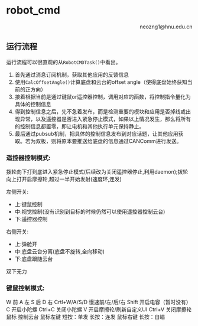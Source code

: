 # robot_cmd

<p align='right'>neozng1@hnu.edu.cn</p>

## 运行流程

运行流程可以很直观的从`RobotCMDTask()`中看出。

1. 首先通过消息订阅机制，获取其他应用的反馈信息
2. 使用`CalcOffsetAngle()`计算底盘和云台的offset angle（使得底盘始终获知当前的正方向）
3. 接着根据当前是通过键鼠or遥控器控制，调用对应的函数，将控制指令量化为具体的控制信息
4. 得到控制信息之后，先不急着发布，而是检测重要的模块和应用是否掉线或出现异常，以及遥控器是否进入紧急停止模式，如果以上情况发生，那么将所有的控制信息都置零，即让电机和其他执行单元保持静止。
5. 最后通过pubsub机制，把具体的控制信息发布到对应话题，让其他应用获取。若为双板，则将原本要推送给底盘的信息通过CANComm进行发送。



### 遥控器控制模式:

拨轮向下打到底进入紧急停止模式(后续改为关闭遥控器停止,利用daemon);拨轮向上打开启摩擦轮,超过一半开始发射(速度环,连发)

左侧开关:
- 上:键鼠控制
- 中:视觉控制(没有识别到目标的时候仍然可以使用遥控器控制云台)
- 下:遥控器控制

右侧开关:
- 上:弹舱开
- 中:底盘云台分离(底盘不旋转,全向移动)
- 下:底盘跟随云台

双下无力


### 键鼠控制模式:

W 前 A 左 S 后 D 右
Crtl+W/A/S/D 慢速前/左/后/右
Shift 开启电容（暂时没有） 
C 开启小陀螺 Ctrl+C 关闭小陀螺
V 开启摩擦轮/刷新自定义UI  Ctrl+V 关闭摩擦轮
鼠标 控制云台
鼠标左键 短按：单发 长按：连发
鼠标右键 长按：自瞄






